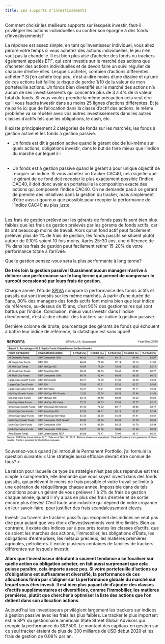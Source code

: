 ```yaml
---
title: Les supports d'investissements
---
```


Comment choisir les meilleurs supports sur lesquels investir, faut-il privilégier les actions individuelles ou confier son épargne à des fonds d’investissements?

La réponse est assez simple, en tant qu’investisseur individuel, vous allez perdre votre temps si vous achetez des actions individuelles, le jeu n’en vaut pas la chandelle.  Il est bien plus aisé d’acheter des fonds ou trackers également appelés ETF, qui sont investis sur le marché des actions que d’acheter des actions individuelles et de devoir faire un suivi régulier de chacune d’entre-elles. Lesquels acheter, combien d’actions différentes acheter ? Si j’en achète trop peu, c’est-à-dire moins d’une dizaine et qu’une de ces actions fait faillite je risque de perdre 1/10 de la valeur de mon portefeuille actions. Un fonds bien diversifié sur le marché des actions n’a aucun de ses investissements qui concentre plus de 3 à 4% de la valeur total du fonds. Si vous voulez prendre la même précaution cela veut dire qu’il vous faudra investir dans au moins 25 lignes d’actions différentes. Et je ne parle ici que de l’allocation dans la classe d’actif des actions, le même problème va se répéter avec vos autres investissements dans les autres classes d’actifs tels que les obligations, le cash, etc.

Il existe principalement 2 catégories de fonds sur les marchés, les fonds à gestion active et les fonds à gestion passive.

- Un fonds est dit à gestion active quand le gérant décide lui-même sur quels actions, obligations investir, dans le but de faire mieux que l’indice du marché sur lequel il i
<br></br>

- Un fonds est à gestion passive quand le gérant a pour unique objectif de recopier un indice. Si vous achetez un tracker CAC40, cela signifie que le gérant de ce fond doit recopier le plus exactement possible l’indice CAC40, il doit donc avoir en portefeuille la composition exacte des actions qui composent l’indice CAC40. On ne demande pas à ce gérant de prendre des initiatives dans la gestion du tracker, mais simplement d’être aussi rigoureux que possible pour recopier la performance de l’indice CAC40 au plus juste.
<br></br>

Les frais de gestion prélevé par les gérants de fonds passifs sont bien plus faibles que les frais de gestion prélevés par les gérants de fonds actifs, car ils ont beaucoup moins de travail. Alors qu’un fond actif peut facilement prélever plus de 1% de frais de gestion, les fonds passifs se situent plutôt autour de 0.10% soient 10 fois moins.  Après 25-30 ans, une différence de 1% dans les frais de gestion peut facilement retirer 15-20% de votre performance totale à l’arrivée.

Quelle gestion pensez-vous sera la plus performante à long terme?

**De très loin la gestion passive! Quasiment aucun manager n’arrive à délivrer une performance sur le long terme qui permet de compenser le surcoût occasionné par leurs frais de gestion.**

Chaque année, l’étude [SPIVA](https://us.spindices.com/spiva/) compare la performance des fonds actifs et passifs qui sont investis sur les même marchés. A partir d’une durée de 5ans, 80% des managers des fonds actifs font moins bien que leur indice de référence, au-dessus de 15 ans, c’est 90% des gestionnaires qui sont battus par l’indice. Conclusion, mieux vaut investir dans l’indice directement, c’est-à-dire choisir des trackers sur indice à gestion passive.

Dernière colonne de droite, pourcentage des gérants de fonds qui échouent à battre leur indice de référence, la statistique est sans appel!

![sipva-2018](./images/sipva-2018.png)

Souvenez-vous quand j’ai introduit le Permanent Portfolio, j’ai formulé la question suivante: « Une stratégie aussi efficace devrait être connue de tous? »

La raison pour laquelle ce type de stratégie n’est pas plus répandue est très simple à comprendre, elle demande que vous soyez investi dans des fonds passifs, qui prélèvent le moins de frais possible et votre travail se limite à une opération de rééquilibrage chaque année. Impossible dans de tels conditions pour un gérant de vous prélever 1 à 2% de frais de gestion chaque année, quand il n’y a pas en plus des frais d’entrée et de sortie encore plus élevés! C’est toute une industrie qui dépend de votre croyance en leur savoir-faire, pour justifier des frais scandaleusement élevés.

Investir au travers de trackers passifs qui recopient des indices ne veut pas dire pour autant que vos choix d’investissements vont être limités. Bien au contraire, il existe des indices sur à peu près toutes les classes d’actifs, que ce soient les marchés des actions, l’immobilier, les obligations d’États, les obligations d’entreprises, les métaux précieux, les matières premières agricoles, pétrolières. Il existe plusieurs centaines de familles de trackers différentes sur lesquels investir.

**Alors que l’investisseur débutant à souvent tendance à se focaliser sur quelle action ou obligation acheter, en fait aussi surprenant que cela puisse paraître, cela importe assez peu. Si votre portefeuille d’actions ou d’obligations est suffisamment diversifié, la performance de ces allocations finira par s’aligner sur la performance globale du marché sur lequel vous êtes investi. Il est bien plus payant de d’ajouter des classes d’actifs supplémentaires et diversifiées, comme l’immobilier, les matières premières, plutôt que chercher à optimiser la liste des actions que l’on détient dans son allocation actions.**

Aujourd’hui les investisseurs privilégient largement les trackers sur indices à gestion passive avec les frais les plus faibles. Le tracker le plus important est le SPY du gestionnaire américain State Street Global Advisors qui recopie la performance du S&P500. Le montant des capitaux en gestion sur ce seul tracker étaient de plus de 300 milliards de USD début 2020 et les frais de gestion de 0.09% par an.

